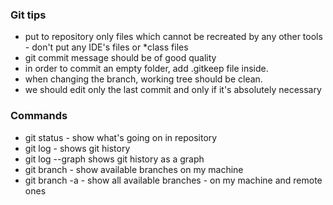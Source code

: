 ### Git tips
- put to repository only files which cannot be recreated by any other tools - don't put any IDE's files or *class files
- git commit message should be of good quality
- in order to commit an empty folder, add .gitkeep file inside.
- when changing the branch, working tree should be clean.
- we should edit only the last commit and only if it's absolutely necessary

### Commands
- git status - show what's going on in repository
- git log - shows git history
- git log --graph shows git history as a graph
- git branch - show available branches on my machine
- git branch -a - show all available branches - on my machine and remote ones